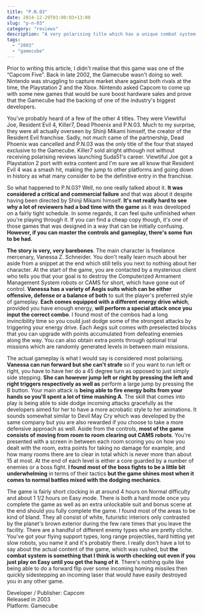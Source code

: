 ```yaml
---
title: "P.N.03"
date: 2014-12-29T03:00:03+13:00
slug: "p-n-03"
category: "reviews"
description: "A very polarising title which has a unique combat system of sorts. It can take a bit of mastery but once you get it down, it can feel quite nice."
tags:
  - "2003"
  - "gamecube"
---
```


Prior to writing this article, I didn't realise that this game was one of the “Capcom Five”. Back in late 2002, the Gamecube wasn't doing so well. Nintendo was struggling to capture market share against both rivals at the time, the Playstation 2 and the Xbox. Nintendo asked Capcom to come up with some new games that would be sure boost hardware sales and prove that the Gamecube had the backing of one of the industry's biggest developers.

You've probably heard of a few of the other 4 titles. They were Viewtiful Joe, Resident Evil 4, Killer7, Dead Phoenix and P.N.03\. Much to my surprise, they were all actually overseen by Shinji Mikami himself, the creator of the Resident Evil franchise. Sadly, not much came of the partnership, Dead Phoenix was cancelled and P.N.03 was the only title of the four that stayed exclusive to the Gamecube. Killer7 sold alright although not without receiving polarising reviews launching Suda51's career. Viewtiful Joe got a Playstation 2 port with extra content and I'm sure we all know that Resident Evil 4 was a smash hit, making the jump to other platforms and going down in history as what many consider to be the definitive entry in the franchise.

So what happened to P.N.03? Well, no one really talked about it. **It was considered a critical and commercial failure** and that was about it despite having been directed by Shinji Mikami himself. **It's not really hard to see why a lot of reviewers had a bad time with the game** as it was developed on a fairly tight schedule. In some regards, it can feel quite unfinished when you're playing through it. If you can find a cheap copy though, it's one of those games that was designed in a way that can be initially confusing. **However, if you can master the controls and gameplay, there's some fun to be had.**

**The story is very, very barebones**. The main character is freelance mercenary, Vanessa Z. Schneider. You don't really learn much about her aside from a snippet at the end which still tells you next to nothing about her character. At the start of the game, you are contacted by a mysterious client who tells you that your goal is to destroy the Computerized Armament Management System robots or CAMS for short, which have gone out of control. **Vanessa has a variety of Aegis suits which can be either offensive, defense or a balance of both** to suit the player's preferred style of gameplay. **Each comes equipped with a different energy drive which**, provided you have enough energy, **will perform a special attack once you input the correct combo**. I found most of the combos had a long invincibility time so you could just dodge some of the strongest attacks by triggering your energy drive. Each Aegis suit comes with preselected blocks that you can upgrade with points accumulated from defeating enemies along the way. You can also obtain extra points through optional trial missions which are randomly generated levels in between main missions.

The actual gameplay is what I would say is considered most polarising. **Vanessa can run forward but she can't strafe** so if you want to run left or right, you have to have her do a 45 degree turn as opposed to just simply side stepping. **She can however jump left or right by pressing the left and right triggers respectively as well as** perform a large jump by pressing the B button. Your main attack is **being able to fire energy bolts from your hands so you'll spent a lot of time mashing A**. The skill that comes into play is being able to side dodge incoming attacks gracefully as the developers aimed for her to have a more acrobatic style to her animations. It sounds somewhat similar to Devil May Cry which was developed by the same company but you are also rewarded if you choose to take a more defensive approach as well. Aside from the controls, **most of the game consists of moving from room to room clearing out CAMS robots**. You're presented with a screen in between each room scoring you on how you dealt with the room, extra points for taking no damage for example, and how many rooms there are to clear in total which is never more than about 15 at most. At the end of each level is either a core guarded by a number of enemies or a boss fight. **I found most of the boss fights to be a little bit underwhelming** in terms of their tactics **but the game shines most when it comes to normal battles mixed with the dodging mechanics**.

The game is fairly short clocking in at around 4 hours on Normal difficulty and about 1 1/2 hours on Easy mode. There is both a hard mode once you complete the game as well as an extra unlockable suit and bonus scene at the end should you fully complete the game. I found most of the areas to be kind of bland. They all consist of white, futuristic interiors only contrasted by the planet's brown exterior during the few rare times that you leave the facility. There are a handful of different enemy types who are pretty cliche. You've got your flying support types, long range projectiles, hard hitting yet slow robots, you name it and it's probably there. I really don't have a lot to say about the actual content of the game, which was rushed, but **the combat system is something that I think is worth checking out even if you just play on Easy until you get the hang of it**. There's nothing quite like being able to do a forward flip over some incoming homing missiles then quickly sidestepping an incoming laser that would have easily destroyed you in any other game.

Developer / Publisher: Capcom \
Released in 2003 \
Platform: Gamecube
